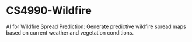 # CS4990-Wildfire
 AI for Wildfire Spread Prediction: Generate predictive wildfire spread maps based on current weather and vegetation conditions.
